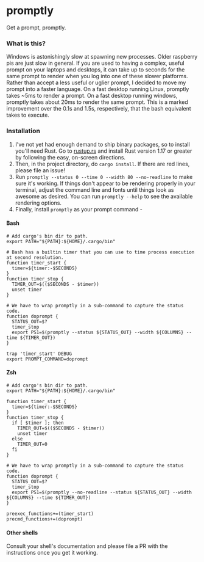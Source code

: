 # promptly
Get a prompt, promptly.

### What is this?

Windows is astonishingly slow at spawning new processes. Older raspberry pis are just slow in general.
If you are used to having a complex, useful prompt on your laptops and desktops, it can take up to seconds
for the same prompt to render when you log into one of these slower platforms. Rather than accept a less
useful or uglier prompt, I decided to move my prompt into a faster language. On a fast desktop running
Linux, promptly takes ~5ms to render a prompt. On a fast desktop running windows, promptly takes about
20ms to render the same prompt. This is a marked improvement over the 0.1s and 1.5s, respectively, that
the bash equivalent takes to execute.

### Installation

1) I've not yet had enough demand to ship binary packages, so to install you'll need Rust.
Go to [rustup.rs](http://www.rustup.rs) and install Rust version 1.17 or greater by following
the easy, on-screen directions.
2) Then, in the project directory, do `cargo install`. If there are red lines, please file an issue!
3) Run `promptly --status 0 --time 0 --width 80 --no-readline` to make sure it's working. If things don't
appear to be rendering properly in your terminal, adjust the command line and fonts until things
look as awesome as desired. You can run `promptly --help` to see the available rendering options.
4) Finally, install `promptly` as your prompt command -

#### Bash

```$bash
# Add cargo's bin dir to path.
export PATH="${PATH}:${HOME}/.cargo/bin"

# Bash has a builtin timer that you can use to time process execution at second resolution.
function timer_start {
  timer=${timer:-$SECONDS}
}
function timer_stop {
  TIMER_OUT=$(($SECONDS - $timer))
  unset timer
}

# We have to wrap promptly in a sub-command to capture the status code.
function doprompt {
  STATUS_OUT=$?
  timer_stop
  export PS1=$(promptly --status ${STATUS_OUT} --width ${COLUMNS} --time ${TIMER_OUT})
}

trap 'timer_start' DEBUG
export PROMPT_COMMAND=doprompt
```

#### Zsh

```$zsh
# Add cargo's bin dir to path.
export PATH="${PATH}:${HOME}/.cargo/bin"

function timer_start {
  timer=${timer:-$SECONDS}
}
function timer_stop {
  if [ $timer ]; then
    TIMER_OUT=$(($SECONDS - $timer))
    unset timer
  else
    TIMER_OUT=0
  fi
}

# We have to wrap promptly in a sub-command to capture the status code.
function doprompt {
  STATUS_OUT=$?
  timer_stop
  export PS1=$(promptly --no-readline --status ${STATUS_OUT} --width ${COLUMNS} --time ${TIMER_OUT})
}

preexec_functions+=(timer_start)
precmd_functions+=(doprompt)
```

#### Other shells

Consult your shell's documentation and please file a PR with the instructions once you get it working.

